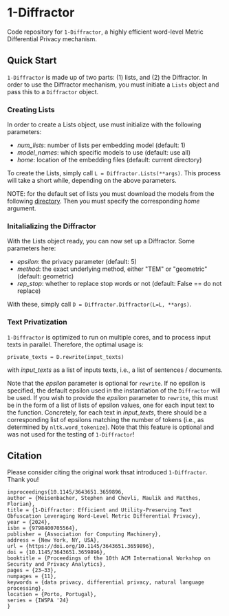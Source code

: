 # 1-Diffractor
Code repository for `1-Diffractor`, a highly efficient word-level Metric Differential Privacy mechanism.

## Quick Start
`1-Diffractor` is made up of two parts: (1) lists, and (2) the Diffractor. In order to use the Diffractor mechanism, you must initiate a `Lists` object and pass this to a `Diffractor` object.

### Creating Lists
In order to create a Lists object, use must initialize with the following parameters:
- *num_lists*: number of lists per embedding model (default: 1)
- *model_names*: which specific models to use (default: use all)
- *home*: location of the embedding files (default: current directory)

To create the Lists, simply call `L = Diffractor.Lists(**args)`. This process will take a short while, depending on the above parameters.

NOTE: for the default set of lists you must download the models from the following [directory](https://drive.google.com/drive/folders/1ExL4XIxYCK1_9oiy5PwwMlxwqCImYW9W?usp=sharing). Then you must specify the corresponding *home* argument.

### Initalializing the Diffractor
With the Lists object ready, you can now set up a Diffractor. Some parameters here:
- *epsilon*: the privacy parameter (default: 5)
- *method*: the exact underlying method, either "TEM" or "geometric" (default: geometric)
- *rep_stop*: whether to replace stop words or not (default: False == do not replace)

With these, simply call `D = Diffractor.Diffractor(L=L, **args)`.

### Text Privatization
`1-Diffractor` is optimized to run on multiple cores, and to process input texts in parallel. Therefore, the optimal usage is:

`private_texts = D.rewrite(input_texts)`

with *input_texts* as a list of inputs texts, i.e., a list of sentences / documents.

Note that the *epsilon* parameter is optional for `rewrite`. If no epsilon is specified, the default epsilon used in the instantiation of the `Diffractor` will be used.
If you wish to provide the *epsilon* parameter to `rewrite`, this must be in the form of a list of lists of epsilon values, one for each input text to the function. Concretely, for each text in *input_texts*, there should be a corresponding list of epsilons matching the number of tokens (i.e., as determined by `nltk.word_tokenize`). Note that this feature is optional and was not used for the testing of `1-Diffractor`!

## Citation
Please consider citing the original work thsat introduced `1-Diffractor`. Thank you!

```
inproceedings{10.1145/3643651.3659896,
author = {Meisenbacher, Stephen and Chevli, Maulik and Matthes, Florian},
title = {1-Diffractor: Efficient and Utility-Preserving Text Obfuscation Leveraging Word-Level Metric Differential Privacy},
year = {2024},
isbn = {9798400705564},
publisher = {Association for Computing Machinery},
address = {New York, NY, USA},
url = {https://doi.org/10.1145/3643651.3659896},
doi = {10.1145/3643651.3659896},
booktitle = {Proceedings of the 10th ACM International Workshop on Security and Privacy Analytics},
pages = {23–33},
numpages = {11},
keywords = {data privacy, differential privacy, natural language processing},
location = {Porto, Portugal},
series = {IWSPA '24}
}
```
